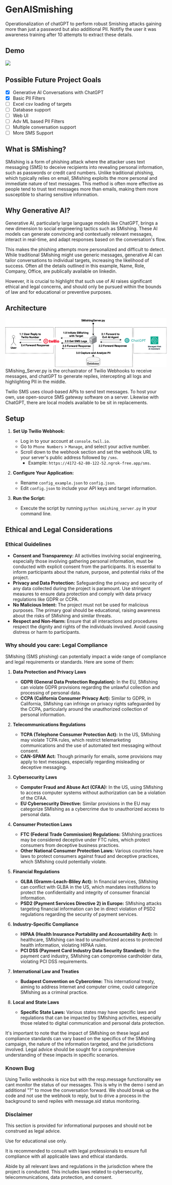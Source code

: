 # GenAISmishing
Operationalization of chatGPT to perform robust Smishing attacks gaining more than just a password but also additional PII. Notifiy the user it was awareness training after 10 attempts to extract these details. 

## Demo
![](./demo.gif)

## Possible Future Project Goals
- [x] Generative AI Conversations with ChatGPT
- [x] Basic PII Filters 
- [ ] Excel csv loading of targets
- [ ] Database support
- [ ] Web UI 
- [ ] Adv ML based PII Filters 
- [ ] Multiple conversation support
- [ ] More SMS Support 

## What is SMishing?
SMishing is a form of phishing attack where the attacker uses text messaging (SMS) to deceive recipients into revealing personal information, such as passwords or credit card numbers. Unlike traditional phishing, which typically relies on email, SMishing exploits the more personal and immediate nature of text messages. This method is often more effective as people tend to trust text messages more than emails, making them more susceptible to sharing sensitive information.

## Why Generative AI?
Generative AI, particularly large language models like ChatGPT, brings a new dimension to social engineering tactics such as SMishing. These AI models can generate convincing and contextually relevant messages, interact in real-time, and adapt responses based on the conversation's flow. 

This makes the phishing attempts more personalized and difficult to detect. While traditional SMishing might use generic messages, generative AI can tailor conversations to individual targets, increasing the likelihood of success.  Often all the details outlined in this example, Name, Role, Company, Office, are publically available on linkedin. 

However, it is crucial to highlight that such use of AI raises significant ethical and legal concerns, and should only be pursued within the bounds of law and for educational or preventive purposes.

## Architecture 
![image info](./arhitecture.drawio.png)
SMishing_Server.py is the orchastrator of Twilio Webhooks to receive messages, and chatGPT to generate repiles, intercepting all logs and highlighting PII in the middle. 

Twilio SMS uses cloud-based APIs to send text messages. To host your own, use open-source SMS gateway software on a server. Likewise with ChatGPT, there are local models available to be sit in replacements.

## Setup 
1. **Set Up Twilio Webhook:**
   - Log in to your account at `console.twil.io`.
   - Go to `Phone Numbers` > `Manage`, and select your active number.
   - Scroll down to the webhook section and set the webhook URL to your server's public address followed by `/sms`.
     - Example: `https://4172-62-80-122-52.ngrok-free.app/sms`.

2. **Configure Your Application:**
   - Rename `config_example.json` to `config.json`.
   - Edit `config.json` to include your API keys and target information.

3. **Run the Script:**
   - Execute the script by running `python smishing_server.py` in your command line.


## Ethical and Legal Considerations

### Ethical Guidelines
- **Consent and Transparency:** All activities involving social engineering, especially those involving gathering personal information, must be conducted with explicit consent from the participants. It is essential to inform participants about the nature, purpose, and potential risks of the project.
- **Privacy and Data Protection:** Safeguarding the privacy and security of any data collected during the project is paramount. Use stringent measures to ensure data protection and comply with data privacy regulations like GDPR or CCPA.
- **No Malicious Intent:** The project must not be used for malicious purposes. The primary goal should be educational, raising awareness about the risks of SMishing and similar threats.
- **Respect and Non-Harm:** Ensure that all interactions and procedures respect the dignity and rights of the individuals involved. Avoid causing distress or harm to participants.

### Why should you care: Legal Compliance
SMIshing (SMS phishing) can potentially impact a wide range of compliance and legal requirements or standards. Here are some of them:

1. **Data Protection and Privacy Laws**
   - **GDPR (General Data Protection Regulation):** In the EU, SMIshing can violate GDPR provisions regarding the unlawful collection and processing of personal data.
   - **CCPA (California Consumer Privacy Act):** Similar to GDPR, in California, SMIshing can infringe on privacy rights safeguarded by the CCPA, particularly around the unauthorized collection of personal information.

2. **Telecommunications Regulations**
   - **TCPA (Telephone Consumer Protection Act):** In the US, SMIshing may violate TCPA rules, which restrict telemarketing communications and the use of automated text messaging without consent.
   - **CAN-SPAM Act:** Though primarily for emails, some provisions may apply to text messages, especially regarding misleading or deceptive messaging.

3. **Cybersecurity Laws**
   - **Computer Fraud and Abuse Act (CFAA):** In the US, using SMIshing to access computer systems without authorization can be a violation of the CFAA.
   - **EU Cybersecurity Directive:** Similar provisions in the EU may categorize SMIshing as a cybercrime due to unauthorized access to personal data.

4. **Consumer Protection Laws**
   - **FTC (Federal Trade Commission) Regulations:** SMIshing practices may be considered deceptive under FTC rules, which protect consumers from deceptive business practices.
   - **Other National Consumer Protection Laws:** Various countries have laws to protect consumers against fraud and deceptive practices, which SMIshing could potentially violate.

5. **Financial Regulations**
   - **GLBA (Gramm-Leach-Bliley Act):** In financial services, SMIshing can conflict with GLBA in the US, which mandates institutions to protect the confidentiality and integrity of consumer financial information.
   - **PSD2 (Payment Services Directive 2) in Europe:** SMIshing attacks targeting financial information can be in direct violation of PSD2 regulations regarding the security of payment services.

6. **Industry-Specific Compliance**
   - **HIPAA (Health Insurance Portability and Accountability Act):** In healthcare, SMIshing can lead to unauthorized access to protected health information, violating HIPAA rules.
   - **PCI DSS (Payment Card Industry Data Security Standard):** In the payment card industry, SMIshing can compromise cardholder data, violating PCI DSS requirements.

7. **International Law and Treaties**
   - **Budapest Convention on Cybercrime:** This international treaty, aiming to address Internet and computer crime, could categorize SMIshing as a criminal practice.

8. **Local and State Laws**
   - **Specific State Laws:** Various states may have specific laws and regulations that can be impacted by SMIshing activities, especially those related to digital communication and personal data protection.

It's important to note that the impact of SMIshing on these legal and compliance standards can vary based on the specifics of the SMIshing campaign, the nature of the information targeted, and the jurisdictions involved. Legal advice should be sought for a comprehensive understanding of these impacts in specific scenarios.

### Known Bug
Using Twilio webhooks is nice but with the resp.message functionality we cant monitor the status of our messages. This is why in the demo i send an additional "?" to move the conversation forward. We should break up the code and not use the webhook to reply, but to drive a process in the background to send repiles with message.sid status monitoring. 

### Disclaimer
This section is provided for informational purposes and should not be construed as legal advice.

 Use for educational use only. 
 
 It is recommended to consult with legal professionals to ensure full compliance with all applicable laws and ethical standards.

Abide by all relevant laws and regulations in the jurisdiction where the project is conducted. This includes laws related to cybersecurity, telecommunications, data protection, and consent.


